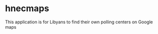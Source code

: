 hnecmaps
========

This application is for Libyans to find their own polling centers on Google maps
